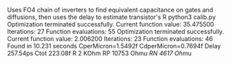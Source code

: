 Uses FO4 chain of inverters to find equivalent capacitance on gates and diffusions, then uses the delay to estimate transistor's R
python3 calib.py
Optimization terminated successfully.
         Current function value: 35.475500
         Iterations: 27
         Function evaluations: 55
Optimization terminated successfully.
         Current function value: 2.006200
         Iterations: 23
         Function evaluations: 46
Found in  10.231 seconds
CperMicron=1.5492f
CdperMicron=0.7694f
Delay 257.54ps
Ctot  223.08f
R     2 KOhm
RP     10753 Ohm*u
RN     4617 Ohm*u
